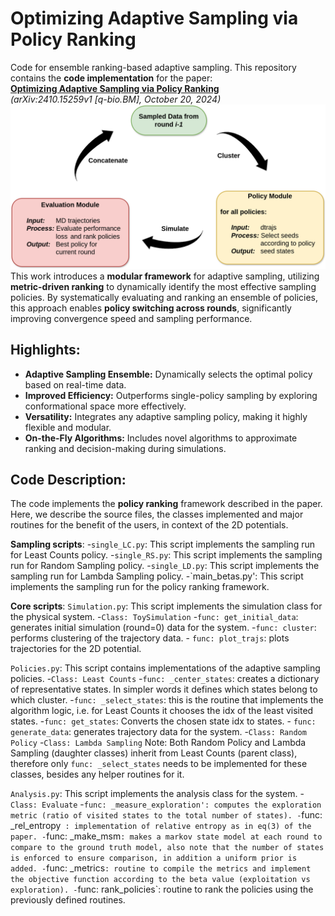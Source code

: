 # Optimizing Adaptive Sampling via Policy Ranking

Code for ensemble ranking-based adaptive sampling. This repository contains the **code implementation** for the paper:  
**[Optimizing Adaptive Sampling via Policy Ranking](https://arxiv.org/pdf/2410.15259)**  
*(arXiv:2410.15259v1 [q-bio.BM], October 20, 2024)*  
![Framework Overview](figures/fig_2.png)
This work introduces a **modular framework** for adaptive sampling, utilizing **metric-driven ranking** to dynamically identify the most effective sampling policies. By systematically evaluating and ranking an ensemble of policies, this approach enables **policy switching across rounds**, significantly improving convergence speed and sampling performance.

## Highlights:
- **Adaptive Sampling Ensemble:** Dynamically selects the optimal policy based on real-time data.
- **Improved Efficiency:** Outperforms single-policy sampling by exploring conformational space more effectively.
- **Versatility:** Integrates any adaptive sampling policy, making it highly flexible and modular.
- **On-the-Fly Algorithms:** Includes novel algorithms to approximate ranking and decision-making during simulations.


## Code Description:
The code implements the **policy ranking** framework described in the paper. Here, we describe the source files, the classes implemented and major routines for the benefit of the users, in context of the 2D potentials.

**Sampling scripts**:
-`single_LC.py`: This script implements the sampling run for Least Counts policy. 
-`single_RS.py`: This script implements the sampling run for Random Sampling policy. 
-`single_LD.py`: This script implements the sampling run for Lambda Sampling policy. 
-`main_betas.py': This script implements the sampling run for the policy ranking framework.  

**Core scripts**:
`Simulation.py`: This script implements the simulation class for the physical system.
 -`Class: ToySimulation`
        -`func: get_initial_data`: generates initial simulation (round=0) data for the system.
        -`func: cluster`: performs clustering of the trajectory data.
       - `func: plot_trajs`: plots trajectories for the 2D potential.

`Policies.py`: This script contains implementations of the adaptive sampling policies.
 -`Class: Least Counts` 
        -`func: _center_states`: creates a dictionary of representative states. In simpler words it defines which states belong to which cluster.
        -`func: _select_states`: this is the routine that implements the algorithm logic, i.e. for Least Counts it chooses the idx of the least visited states.
        -`func: get_states`: Converts the chosen state idx to states.
       - `func: generate_data`: generates trajectory data for the system.
 -`Class: Random Policy`
 -`Class: Lambda Sampling`
 Note: Both Random Policy and Lambda Sampling (daughter classes) inherit from Least Counts (parent class), therefore only `func: _select_states` needs to be implemented for these classes, besides any helper routines for it. 

`Analysis.py`: This script implements the analysis class for the system.
 -`Class: Evaluate`
        -`func: _measure_exploration': computes the exploration metric (ratio of visited states to the total number of states).
        -`func: _rel_entropy` : implementation of relative entropy as in eq(3) of the paper.
        -`func: _make_msm`: makes a markov state model at each round to compare to the ground truth model, also note that the number of states is enforced to ensure comparison, in addition a uniform prior is added.
        -`func: _metrics`: routine to compile the metrics and implement the objective function according to the beta value (exploitation vs exploration).
        -`func: rank_policies`: routine to rank the policies using the previously defined routines.
        

 
